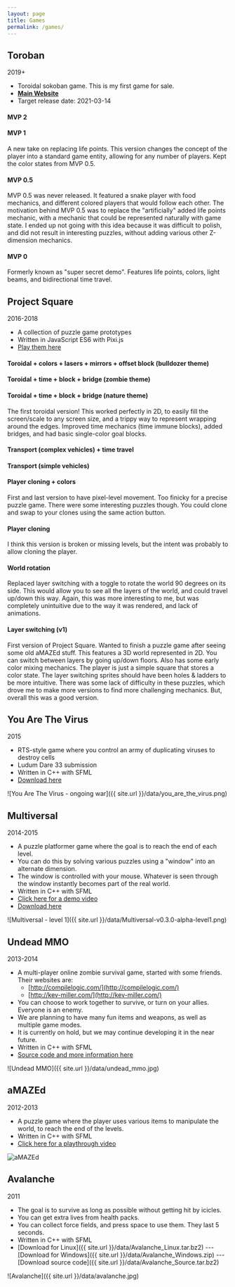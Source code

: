 ```yaml
---
layout: page
title: Games
permalink: /games/
---
```


## Toroban

2019+

- Toroidal sokoban game. This is my first game for sale.
- **[Main Website](https://toroban.com/)**
- Target release date: 2021-03-14

#### MVP 2

#### MVP 1

A new take on replacing life points. This version changes the concept of the player into a standard game entity, allowing for any number of players. Kept the color states from MVP 0.5.

#### MVP 0.5

MVP 0.5 was never released. It featured a snake player with food mechanics, and different colored players that would follow each other. The motivation behind MVP 0.5 was to replace the "artificially" added life points mechanic, with a mechanic that could be represented naturally with game state. I ended up not going with this idea because it was difficult to polish, and did not result in interesting puzzles, without adding various other Z-dimension mechanics.

#### MVP 0

Formerly known as "super secret demo". Features life points, colors, light beams, and bidirectional time travel.

## Project Square

2016-2018

- A collection of puzzle game prototypes
- Written in JavaScript ES6 with Pixi.js
- [Play them here](https://ayebear.com/project-square/)

#### Toroidal + colors + lasers + mirrors + offset block (bulldozer theme)

#### Toroidal + time + block + bridge (zombie theme)

#### Toroidal + time + block + bridge (nature theme)

The first toroidal version! This worked perfectly in 2D, to easily fill the screen/scale to any screen size, and a trippy way to represent wrapping around the edges. Improved time mechanics (time immune blocks), added bridges, and had basic single-color goal blocks.

#### Transport (complex vehicles) + time travel

#### Transport (simple vehicles)

#### Player cloning + colors

First and last version to have pixel-level movement. Too finicky for a precise puzzle game. There were some interesting puzzles though. You could clone and swap to your clones using the same action button.

#### Player cloning

I think this version is broken or missing levels, but the intent was probably to allow cloning the player.

#### World rotation

Replaced layer switching with a toggle to rotate the world 90 degrees on its side. This would allow you to see all the layers of the world, and could travel up/down this way. Again, this was more interesting to me, but was completely unintuitive due to the way it was rendered, and lack of animations.

#### Layer switching (v1)

First version of Project Square. Wanted to finish a puzzle game after seeing some old aMAZEd stuff. This features a 3D world represented in 2D. You can switch between layers by going up/down floors. Also has some early color mixing mechanics. The player is just a simple square that stores a color state. The layer switching sprites should have been holes & ladders to be more intuitive. There was some lack of difficulty in these puzzles, which drove me to make more versions to find more challenging mechanics. But, overall this was a good version.

## You Are The Virus

2015

- RTS-style game where you control an army of duplicating viruses to destroy cells
- Ludum Dare 33 submission
- Written in C++ with SFML
- [Download here](https://github.com/ayebear/you-are-the-virus/releases)

![You Are The Virus - ongoing war]({{ site.url }}/data/you_are_the_virus.png)

## Multiversal

2014-2015

- A puzzle platformer game where the goal is to reach the end of each level.
- You can do this by solving various puzzles using a "window" into an alternate dimension.
- The window is controlled with your mouse. Whatever is seen through the window instantly becomes part of the real world.
- Written in C++ with SFML
- [Click here for a demo video](https://www.youtube.com/watch?v=msFEcX0TqVc)
- [Download here](https://github.com/ayebear/multiversal/releases)

![Multiversal - level 1]({{ site.url }}/data/Multiversal-v0.3.0-alpha-level1.png)

## Undead MMO

2013-2014

- A multi-player online zombie survival game, started with some friends. Their websites are:
  - [http://compilelogic.com/](http://compilelogic.com/)
  - [http://kev-miller.com/](http://kev-miller.com/)
- You can choose to work together to survive, or turn on your allies. Everyone is an enemy.
- We are planning to have many fun items and weapons, as well as multiple game modes.
- It is currently on hold, but we may continue developing it in the near future.
- Written in C++ with SFML
- [Source code and more information here](https://github.com/ayebear/UndeadMMO)

![Undead MMO]({{ site.url }}/data/undead_mmo.jpg)

## aMAZEd

2012-2013

- A puzzle game where the player uses various items to manipulate the world, to reach the end of the levels.
- Written in C++ with SFML
- [Click here for a playthrough video](https://www.youtube.com/watch?v=NCFSuIPlOUI)

![aMAZEd](http://i.imgur.com/jG453Hb.gif)

## Avalanche

2011

- The goal is to survive as long as possible without getting hit by icicles.
- You can get extra lives from health packs.
- You can collect force fields, and press space to use them. They last 5 seconds.
- Written in C++ with SFML
- [Download for Linux]({{ site.url }}/data/Avalanche_Linux.tar.bz2) --- [Download for Windows]({{ site.url }}/data/Avalanche_Windows.zip) --- [Download source code]({{ site.url }}/data/Avalanche_Source.tar.bz2)

![Avalanche]({{ site.url }}/data/avalanche.jpg)
